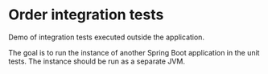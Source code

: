 # Order integration tests

Demo of integration tests executed outside the application.

The goal is to run the instance of another Spring Boot application in the unit tests.
The instance should be run as a separate JVM.
